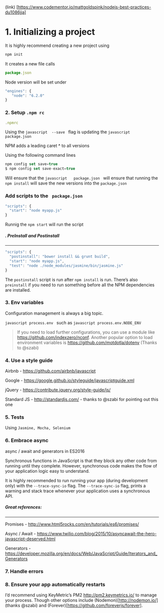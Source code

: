 (link) [https://www.codementor.io/mattgoldspink/nodejs-best-practices-du1086jja]
# 1. Initializing a project

It is highly recommend creating a new project using 

```javascript 
npm init
```

It creates a new file calls 
```javascript
package.json
```

Node version will be set under

```javascript
"engines": {
   "node": "6.2.0"
}
```

### 2. Setup  ```.npm rc```

```javascript
.npmrc
```
Using the  ```javascript  --save ``` flag is updating the  ```javascript   package.json ```

NPM adds a leading caret **^** to all versions

Using the following command lines
```javascript
npm config set save=true
$ npm config set save-exact=true
```

Will ensure that the  ```javascript   package.json ``` will ensure that running the ``` npm install ```
will save the new versions into the ``` package.json ```

### Add scripts to the ``` package.json```

```javascript 
"scripts": {
  "start": "node myapp.js"
}
```

Runnig the ``` npm start ``` will run the script

##### . PreInstall and Postinstall
-----

```javascript
"scripts": {
  "postinstall": "bower install && grunt build",
  "start": "node myapp.js",
  "test": "node ./node_modules/jasmine/bin/jasmine.js"
}
```

The ```postinstall``` script is run after ```npm install``` is run. 
There’s also ```preinstall``` if you need to run something before all the NPM dependencies are installed.


### 3. Env variables

Configuration management is always a big topic.

```javascript process.env ```  such as ```javascript process.env.NODE_ENV ```


>If you need to load further configurations, you can use a module like https://github.com/indexzero/nconf.
>Another popular option to load environment variables is https://github.com/motdotla/dotenv (Thanks to @szabi)

### 4. Use a style guide


Airbnb - https://github.com/airbnb/javascript

Google - https://google.github.io/styleguide/javascriptguide.xml

jQuery - https://contribute.jquery.org/style-guide/js/

Standard JS - http://standardjs.com/ - thanks to @szabi for pointing out this one


### 5. Tests

Using ``` Jasmine, Mocha, Selenium ```


### 6. Embrace async
async / await and generators in ES2016

Synchronous functions in JavaScript is that they block any other code from running until they complete.
However, synchronous code makes the flow of your application logic easy to understand.

It is highly recommended to run running your app (during development only) with the ``` --trace-sync-io ``` flag.
The ``` --trace-sync-io ``` flag, prints a warning and stack trace whenever your application uses a synchronous API.

##### Great references:
--------

Promises - http://www.html5rocks.com/en/tutorials/es6/promises/

Async / Await - https://www.twilio.com/blog/2015/10/asyncawait-the-hero-javascript-deserved.html

Generators - https://developer.mozilla.org/en/docs/Web/JavaScript/Guide/Iterators_and_Generators

### 7. Handle errors


### 8. Ensure your app automatically restarts

I’d recommend using KeyMetric’s PM2 http://pm2.keymetrics.io/ to manage your process. Though other options include (Nodemon)[http://nodemon.io/] (thanks @szabi) and (Forever)[https://github.com/foreverjs/forever].


